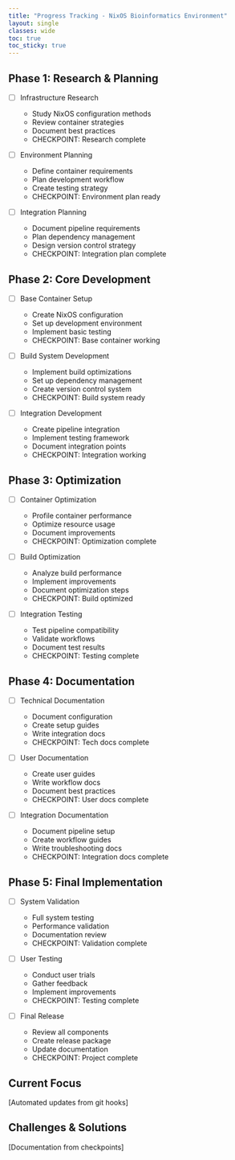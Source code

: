 ```yaml
---
title: "Progress Tracking - NixOS Bioinformatics Environment"
layout: single
classes: wide
toc: true
toc_sticky: true
---
```


## Phase 1: Research & Planning
- [ ] Infrastructure Research
  - Study NixOS configuration methods
  - Review container strategies
  - Document best practices
  - CHECKPOINT: Research complete

- [ ] Environment Planning
  - Define container requirements
  - Plan development workflow
  - Create testing strategy
  - CHECKPOINT: Environment plan ready

- [ ] Integration Planning
  - Document pipeline requirements
  - Plan dependency management
  - Design version control strategy
  - CHECKPOINT: Integration plan complete

## Phase 2: Core Development
- [ ] Base Container Setup
  - Create NixOS configuration
  - Set up development environment
  - Implement basic testing
  - CHECKPOINT: Base container working

- [ ] Build System Development
  - Implement build optimizations
  - Set up dependency management
  - Create version control system
  - CHECKPOINT: Build system ready

- [ ] Integration Development
  - Create pipeline integration
  - Implement testing framework
  - Document integration points
  - CHECKPOINT: Integration working

## Phase 3: Optimization
- [ ] Container Optimization
  - Profile container performance
  - Optimize resource usage
  - Document improvements
  - CHECKPOINT: Optimization complete

- [ ] Build Optimization
  - Analyze build performance
  - Implement improvements
  - Document optimization steps
  - CHECKPOINT: Build optimized

- [ ] Integration Testing
  - Test pipeline compatibility
  - Validate workflows
  - Document test results
  - CHECKPOINT: Testing complete

## Phase 4: Documentation
- [ ] Technical Documentation
  - Document configuration
  - Create setup guides
  - Write integration docs
  - CHECKPOINT: Tech docs complete

- [ ] User Documentation
  - Create user guides
  - Write workflow docs
  - Document best practices
  - CHECKPOINT: User docs complete

- [ ] Integration Documentation
  - Document pipeline setup
  - Create workflow guides
  - Write troubleshooting docs
  - CHECKPOINT: Integration docs complete

## Phase 5: Final Implementation
- [ ] System Validation
  - Full system testing
  - Performance validation
  - Documentation review
  - CHECKPOINT: Validation complete

- [ ] User Testing
  - Conduct user trials
  - Gather feedback
  - Implement improvements
  - CHECKPOINT: Testing complete

- [ ] Final Release
  - Review all components
  - Create release package
  - Update documentation
  - CHECKPOINT: Project complete

## Current Focus
[Automated updates from git hooks]

## Challenges & Solutions
[Documentation from checkpoints]